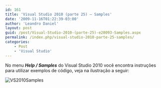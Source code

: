 ```yaml
---
id: 161
title: 'Visual Studio 2010 (parte 25) – Samples'
date: '2009-11-16T01:22:39-03:00'
author: 'Leandro Daniel'
layout: post
guid: /post/Visual-Studio-2010-(parte-25)-e28093-Samples.aspx
permalink: /index.php/visual-studio-2010-parte-25-samples/
categories:
    - Post
    - 'Visual Studio'
---
```


No menu ***Help / Samples*** do Visual Studio 2010 você encontra instruções para utilizar exemplos de código, veja na ilustração a seguir:

![VS2010Samples](http://leandrodaniel.com/pics/WindowsLiveWriter/VisualStudio2010parte25Samples/3AD03549/VS2010Samples.gif "VS2010Samples")